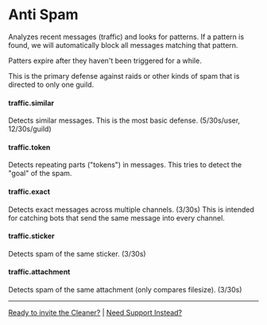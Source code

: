 # Anti Spam

Analyzes recent messages (traffic) and looks for patterns.
If a pattern is found, we will automatically block all messages matching that pattern.

Patters expire after they haven't been triggered for a while.

This is the primary defense against raids or other kinds of spam that is directed to only one guild.

#### traffic.similar

Detects similar messages. This is the most basic defense. (5/30s/user, 12/30s/guild)

#### traffic.token

Detects repeating parts ("tokens") in messages.
This tries to detect the "goal" of the spam.

#### traffic.exact

Detects exact messages across multiple channels. (3/30s)
This is intended for catching bots that send the same message into every channel.

#### traffic.sticker

Detects spam of the same sticker. (3/30s)

#### traffic.attachment

Detects spam of the same attachment (only compares filesize). (3/30s)

---

[Ready to invite the Cleaner?](/dash/) | [Need Support Instead?](/discord)
